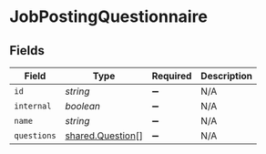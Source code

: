 # JobPostingQuestionnaire


## Fields

| Field                                                       | Type                                                        | Required                                                    | Description                                                 |
| ----------------------------------------------------------- | ----------------------------------------------------------- | ----------------------------------------------------------- | ----------------------------------------------------------- |
| `id`                                                        | *string*                                                    | :heavy_minus_sign:                                          | N/A                                                         |
| `internal`                                                  | *boolean*                                                   | :heavy_minus_sign:                                          | N/A                                                         |
| `name`                                                      | *string*                                                    | :heavy_minus_sign:                                          | N/A                                                         |
| `questions`                                                 | [shared.Question](../../../sdk/models/shared/question.md)[] | :heavy_minus_sign:                                          | N/A                                                         |